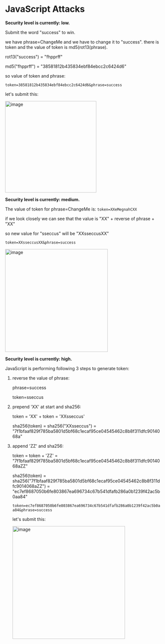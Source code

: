 # JavaScript Attacks


**Security level is currently: low.**

Submit the word "success" to win. 

we have phrase=ChangeMe and we have to change it to "success".
there is token and the value of token is md5(rot13(phrase).

rot13("success")  =  "fhpprff"

md5("fhpprff")  =  "38581812b435834ebf84ebcc2c6424d6"

so value of token and phrase:

`token=38581812b435834ebf84ebcc2c6424d6&phrase=success`

let's submit this:

<img width="296" alt="image" src="https://user-images.githubusercontent.com/79740895/185639989-2de75e85-045f-4805-902b-b3ce417e88d2.png">


**Security level is currently: medium.**

The value of token for phrase=ChangeMe is: `token=XXeMegnahCXX`

if we look closely we can see that the value is "XX" + reverse of phrase + "XX"

so new value for "sseccus" will be "XXsseccusXX"

`token=XXsseccusXX&phrase=success`

<img width="333" alt="image" src="https://user-images.githubusercontent.com/79740895/185643241-ae14fb37-4cf9-42bd-a227-c52d2e3e98d1.png">


**Security level is currently: high.**


JavaScript is performing following 3 steps to generate token:

1. reverse the value of phrase:

	phrase=success

	token=sseccus

2. prepend 'XX' at start and sha256:

	token = 'XX' + token = 'XXsseccus'

	sha256(token) = sha256("XXsseccus") = "7f1bfaaf829f785ba5801d5bf68c1ecaf95ce04545462c8b8f311dfc9014068a"

3. append 'ZZ' and sha256:

	token = token + 'ZZ' = "7f1bfaaf829f785ba5801d5bf68c1ecaf95ce04545462c8b8f311dfc9014068aZZ"

	sha256(token) = sha256("7f1bfaaf829f785ba5801d5bf68c1ecaf95ce04545462c8b8f311dfc9014068aZZ") = 
"ec7ef8687050b6fe803867ea696734c67b541dfafb286a0b1239f42ac5b0aa84"

	`token=ec7ef8687050b6fe803867ea696734c67b541dfafb286a0b1239f42ac5b0aa84&phrase=success`

	let's submit this:

	<img width="365" alt="image" src="https://user-images.githubusercontent.com/79740895/185679989-4835924d-d5ee-4cff-8733-dcba97291dfa.png">

<br/>

